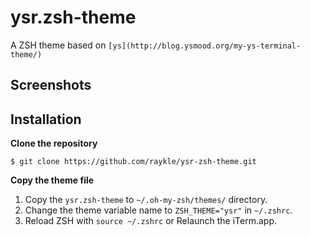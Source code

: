 # ysr.zsh-theme
A ZSH theme based on `[ys](http://blog.ysmood.org/my-ys-terminal-theme/)`

## Screenshots

## Installation

__Clone the repository__


```
$ git clone https://github.com/raykle/ysr-zsh-theme.git
```

__Copy the theme file__

1. Copy the `ysr.zsh-theme` to `~/.oh-my-zsh/themes/` directory.
2. Change the theme variable name to `ZSH_THEME="ysr"` in `~/.zshrc`.
3. Reload ZSH with `source ~/.zshrc` or Relaunch the iTerm.app.
